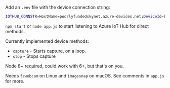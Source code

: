 Add an `.env` file with the device connection string:

```bash
IOTHUB_CONNSTR=HostName=poorlyfundedskynet.azure-devices.net;DeviceId=botnet;SharedAccessKey=123TheSecretKey321=
```

`npm start` or `node app.js` to start listening to Azure IoT Hub for direct methods.

Currently implemented device methods:

* `capture` - Starts capture, on a loop. 
* `stop` - Stops capture

Node 8+ required, could work with 6+, but that's on you.

Needs `fswebcam` on Linux and `imagesnap` on macOS. See comments in `app.js` for more.